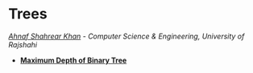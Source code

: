 # Trees
*[Ahnaf Shahrear Khan](https://github.com/ahnafshahrear) - Computer Science & Engineering, University of Rajshahi*

- **[Maximum Depth of Binary Tree](https://leetcode.com/problems/maximum-depth-of-binary-tree/)**
